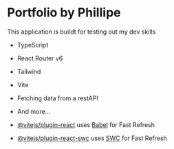 # Portfolio by Phillipe

This application is buildt for testing out my dev skills

- TypeScript
- React Router v6
- Tailwind
- Vite
- Fetching data from a restAPI
- And more...

- [@vitejs/plugin-react](https://github.com/vitejs/vite-plugin-react/blob/main/packages/plugin-react/README.md) uses [Babel](https://babeljs.io/) for Fast Refresh
- [@vitejs/plugin-react-swc](https://github.com/vitejs/vite-plugin-react-swc) uses [SWC](https://swc.rs/) for Fast Refresh
